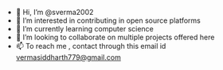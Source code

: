 - 👋 Hi, I’m @sverma2002
- 👀 I’m interested in contributing in open source platforms 
- 🌱 I’m currently learning computer science
- 💞️ I’m looking to collaborate on multiple projects offered here
- 📫 To reach me , contact through this email id vermasiddharth779@gmail.com

<!---
sverma2002/sverma2002 is a ✨ special ✨ repository because its `README.md` (this file) appears on your GitHub profile.
You can click the Preview link to take a look at your changes.
--->
